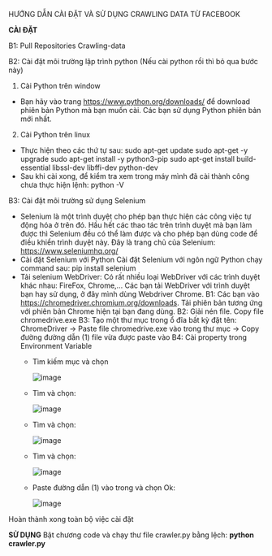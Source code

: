 HƯỚNG DẪN CÀI ĐẶT VÀ SỬ DỤNG CRAWLING DATA TỪ FACEBOOK

**CÀI ĐẶT**

B1: Pull Repositories Crawling-data

B2: Cài đặt môi trường lập trình python (Nếu cài python rồi thì bỏ qua bước này)
1. Cài Python trên window
  - Bạn hãy vào trang https://www.python.org/downloads/ để download phiên bản Python mà bạn muốn cài. Các bạn sử dụng Python phiên bản mới nhất.
2. Cài Python trên linux
  -  Thực hiện theo các thứ tự sau:
      sudo apt-get update
      sudo apt-get -y upgrade
      sudo apt-get install -y python3-pip
      sudo apt-get install build-essential libssl-dev libffi-dev python-dev
- Sau khi cài xong, để kiểm tra xem trong máy mình đã cài thành công chưa thực hiện lệnh:
      python -V
 
 B3: Cài đặt môi trường sử dụng Selenium
- Selenium là một trình duyệt cho phép bạn thực hiện các công việc tự động hóa ở trên đó. Hầu hết các thao tác trên trình duyệt mà bạn làm được thì Selenium đều có thể làm được và cho phép bạn dùng code để điều khiển trình duyệt này.
Đây là trang chủ của Selenium: https://www.seleniumhq.org/
- Cài đặt Selenium với Python
Cài đặt Selenium với ngôn ngữ Python chạy command sau:
      pip install selenium
- Tải selenium WebDriver: Có rất nhiều loại WebDriver với các trình duyệt khác nhau: FireFox, Chrome,...
Các bạn tải WebDriver với trình duyệt bạn hay sử dụng, ở đây mình dùng Webdriver Chrome.
  B1: Các bạn vào https://chromedriver.chromium.org/downloads. Tải phiên bản tương ứng với phiên bản Chrome hiện tại bạn đang dùng.
  B2: Giải nén file. Copy file chromedrive.exe
  B3: Tạo một thư mục trong ổ đĩa bất kỳ đặt tên: ChromeDriver -> Paste file chromedrive.exe vào trong thư mục -> Copy đường đường dẫn (1)  file vừa được paste vào 
  B4: Cài property trong Environment Variable
    + Tìm kiếm mục và chọn
    
      ![image](https://user-images.githubusercontent.com/58686853/154920441-2385f35c-07f8-4414-9129-67176a69844b.png)
    + Tìm và chọn:
    
      ![image](https://user-images.githubusercontent.com/58686853/154920724-ee33737c-bd2c-4422-aa4d-1ca68db0698e.png)
    + Tìm và chọn:
    
      ![image](https://user-images.githubusercontent.com/58686853/154921211-002e829f-0b81-4c97-86f3-6820e214fab1.png)
    + Tìm và chọn:
    
      ![image](https://user-images.githubusercontent.com/58686853/154921427-c4845518-df11-4b33-9f1d-ff6f1b7fe4f4.png)
    + Paste đường dẫn (1) vào trong và chọn Ok:
    
      ![image](https://user-images.githubusercontent.com/58686853/154921955-79b72bde-7af9-40eb-8496-ec5ba3e23809.png)

Hoàn thành xong toàn bộ việc cài đặt

**SỬ DỤNG**
Bật chương code và chạy thư file crawler.py bằng lệch: 
  **python crawler.py**




